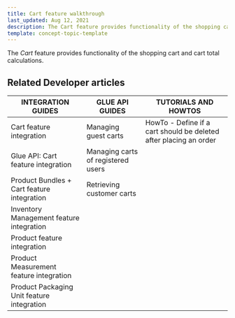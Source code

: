 ```yaml
---
title: Cart feature walkthrough
last_updated: Aug 12, 2021
description: The Cart feature provides functionality of the shopping cart and cart total calculations
template: concept-topic-template
---
```


The _Cart_ feature provides functionality of the shopping cart and cart total calculations.

<!--
To learn more about the feature and to find out how end users use it, see [Cart](https://documentation.spryker.com/docs/cart) for business users.
-->


## Related Developer articles

|INTEGRATION GUIDES  | GLUE API GUIDES | TUTORIALS AND HOWTOS |
|---------|---------|---------|
|  Cart feature integration |  Managing guest carts | HowTo - Define if a cart should be deleted after placing an order  |
| Glue API: Cart feature integration  |  Managing carts of registered users |   |
| Product Bundles + Cart feature integration | Retrieving customer carts  |   |
| Inventory Management feature integration |   |   |
| Product feature integration |   |   |
| Product Measurement feature integration  |   |   |
| Product Packaging Unit feature integration   |   |   |
